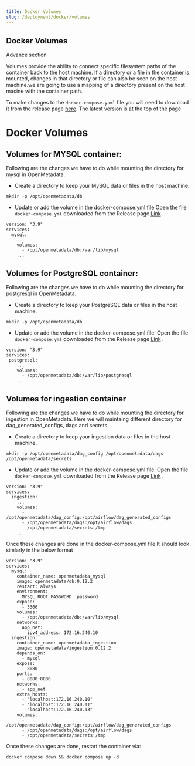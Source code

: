 ```yaml
---
title: Docker Volumes
slug: /deployment/docker/volumes
---
```

## Docker Volumes
Advance section


Volumes provide the ability to connect specific filesystem paths of the container back to the host machine. If a directory or a file in the container is mounted, changes in that directory  or file can also be seen on the host machine.we are going to use a mapping of a directory present on the host macine with the container path.

<Note>

To make changes to the `docker-compose.yaml` file you will need to download it from the release page [here](https://github.com/open-metadata/OpenMetadata/releases). The latest version is at the top of the page
</Note>

# Docker Volumes

## Volumes for MYSQL container:
Following are the changes we have to do while mounting the directory for mysql in OpenMetadata.
- Create a directory to keep your MySQL data or files in the host machine.
```commandline
mkdir -p /opt/openmetadata/db
```
- Update or add the volume in the docker-compose.yml file
Open the file `docker-compose.yml` downloaded from the Release page [Link](https://github.com/open-metadata/OpenMetadata/releases/download/0.12.2-release/docker-compose.yml) .

```commandline
version: "3.9"
services:
  mysql:
    ...
    volumes:
      - /opt/openmetadata/db:/var/lib/mysql
    ...
```
## Volumes for PostgreSQL container:
Following are the changes we have to do while mounting the directory for postgresql in OpenMetadata.
- Create a directory to keep your PostgreSQL data or files in the host machine.
```commandline
mkdir -p /opt/openmetadata/db
```
- Update or add the volume in the docker-compose.yml file.
Open the file `docker-compose.yml` downloaded from the Release page [Link](https://github.com/open-metadata/OpenMetadata/releases/download/0.12.2-release/docker-compose.yml) .

```commandline
version: "3.9"
services:
 postgresql:
    ...
    volumes:
      - /opt/openmetadata/db:/var/lib/postgresql
    ...
```

## Volumes for ingestion container
Following are the changes we have to do while mounting the directory for ingestion in OpenMetadata. Here we will maintaing different directory for dag_generated_configs, dags and secrets.
- Create a directory to keep your ingestion data or files in the host machine.
```commandline
mkdir -p /opt/openmetadata/dag_config /opt/openmetadata/dags /opt/openmetadata/secrets
```
- Update or add the volume in the docker-compose.yml file.
Open the file `docker-compose.yml` downloaded from the Release page [Link](https://github.com/open-metadata/OpenMetadata/releases/download/0.12.2-release/docker-compose.yml) .

```commandline
version: "3.9"
services:
  ingestion:
    ...
    volumes:
      - /opt/openmetadata/dag_config:/opt/airflow/dag_generated_configs
      - /opt/openmetadata/dags:/opt/airflow/dags
      - /opt/openmetadata/secrets:/tmp
    ...
```

Once these changes are done in the docker-compose.yml file It should look simlarly in the below format

```commandline
version: "3.9"
services:
  mysql:
    container_name: openmetadata_mysql
    image: openmetadata/db:0.12.2
    restart: always
    environment:
      MYSQL_ROOT_PASSWORD: password
    expose:
      - 3306
    volumes:
      - /opt/openmetadata/db:/var/lib/mysql
    networks:
      app_net:
        ipv4_address: 172.16.240.10
  ingestion:
    container_name: openmetadata_ingestion
    image: openmetadata/ingestion:0.12.2
    depends_on:
      - mysql
    expose:
      - 8080
    ports:
      - 8080:8080
    networks:
      - app_net
    extra_hosts:
      - "localhost:172.16.240.10"
      - "localhost:172.16.240.11"
      - "localhost:172.16.240.13"
    volumes:
      - /opt/openmetadata/dag_config:/opt/airflow/dag_generated_configs
      - /opt/openmetadata/dags:/opt/airflow/dags
      - /opt/openmetadata/secrets:/tmp
```

Once these changes are done, restart the container via:

```commandline
docker compose down && docker compose up -d
```

